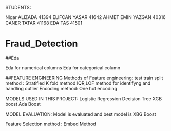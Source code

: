 


STUDENTS:

Nigar ALIZADA 41394
ELIFCAN YASAR 41642
AHMET EMIN YAZGAN 40316
CANER TATAR 41168
EDA TAS 41501

# Fraud_Detection
##Eda

Eda for numerical columns
Eda for categorical column



##FEATURE ENGINEERING
Methods of Feature engineering:
test train split method : Stratified K fold method
IQR,LOF method for identifyng and handling outlier
Encoding method: One hot encoding


MODELS USED IN THIS PROJECT:
Logistic Regression
Decision Tree
XGB boost
Ada Boost 


MODEL EVALUATION:
Model is evaluated and best model is XBG Boost

Feature Selection method : Embed Method

